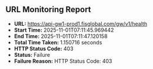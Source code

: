 ## URL Monitoring Report

- **URL:** https://api-gw1-prod1.fisglobal.com/gw/v1/health
- **Start Time:** 2025-11-01T07:11:45.969442
- **End Time:** 2025-11-01T07:11:47.120158
- **Total Time Taken:** 1.150716 seconds
- **HTTP Status Code:** 403
- **Status:** Failure
- **Failure Reason:** HTTP Status Code: 403
